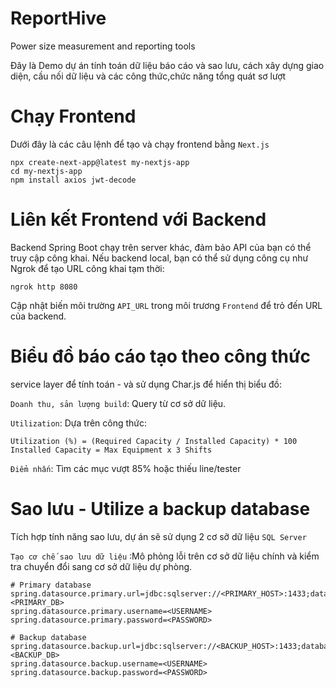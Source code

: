 # ReportHive
Power size measurement and reporting tools

Đây là Demo dự án tính toán dữ liệu báo cáo và sao lưu, cách xây dựng giao diện, cầu nối dữ liệu và các công thức,chức năng tổng quát sơ lượt

# Chạy Frontend

Dưới đây là các câu lệnh để tạo và chạy frontend bằng `Next.js`

```
npx create-next-app@latest my-nextjs-app
cd my-nextjs-app
npm install axios jwt-decode
```


# Liên kết Frontend với Backend

Backend Spring Boot chạy trên server khác, đảm bảo API của bạn có thể truy cập công khai.
Nếu backend local, bạn có thể sử dụng công cụ như Ngrok để tạo URL công khai tạm thời:

```
ngrok http 8080
```

Cập nhật biến môi trường `API_URL` trong môi trương `Frontend` để trỏ đến URL của backend.

# Biểu đồ báo cáo tạo theo công thức

service layer để tính toán - và sử dụng Char.js để hiển thị biểu đồ:

`Doanh thu, sản lượng build`: Query từ cơ sở dữ liệu.

`Utilization`: Dựa trên công thức:

```
Utilization (%) = (Required Capacity / Installed Capacity) * 100
Installed Capacity = Max Equipment x 3 Shifts
````

`Điểm nhấn`: Tìm các mục vượt 85% hoặc thiếu line/tester

# Sao lưu - Utilize a backup database

Tích hợp tính năng sao lưu, dự án sẽ sử dụng 2 cơ sỡ dữ liệu `SQL Server`

`Tạo cơ chế sao lưu dữ liệu` :Mô phỏng lỗi trên cơ sở dữ liệu chính và kiểm tra chuyển đổi sang cơ sở dữ liệu dự phòng.

```
# Primary database
spring.datasource.primary.url=jdbc:sqlserver://<PRIMARY_HOST>:1433;databaseName=<PRIMARY_DB>
spring.datasource.primary.username=<USERNAME>
spring.datasource.primary.password=<PASSWORD>

# Backup database
spring.datasource.backup.url=jdbc:sqlserver://<BACKUP_HOST>:1433;databaseName=<BACKUP_DB>
spring.datasource.backup.username=<USERNAME>
spring.datasource.backup.password=<PASSWORD>
```